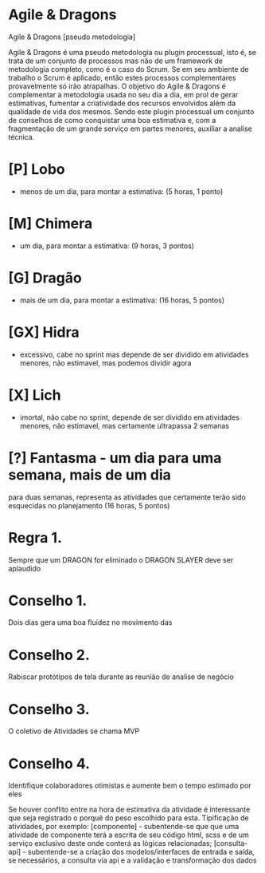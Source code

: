 # Agile & Dragons

Agile & Dragons [pseudo metodologia]

Agile & Dragons é uma pseudo metodologia ou plugin processual, isto é, se trata de um conjunto de processos mas não de um framework de metodologia completo, como é o caso do Scrum. Se em seu ambiente de trabalho o Scrum é aplicado, então estes processos complementares provavelmente só irão atrapalhas.
O objetivo do Agile & Dragons é complementar a metodologia usada no seu dia a dia, em prol de gerar estimativas, fumentar a criatividade dos recursos envolvidos além da qualidade de vida dos mesmos. Sendo este plugin processual um conjunto de conselhos de como conquistar uma boa estimativa e, com a fragmentação de um grande serviço em partes menores, auxiliar a analise técnica.

# [P]  Lobo
- menos de um dia, para montar a estimativa: (5 horas, 1 ponto)

# [M]  Chimera
- um dia, para montar a estimativa: (9 horas, 3 pontos)

# [G]  Dragão
- mais de um dia, para montar a estimativa: (16 horas, 5 pontos)

# [GX] Hidra
- excessivo, cabe no sprint mas depende de ser dividido em atividades menores, não estimavel, mas podemos dividir agora

# [X]  Lich
- imortal, não cabe no sprint, depende de ser dividido em atividades menores, não estimavel, mas certamente ultrapassa 2 semanas

# [?]  Fantasma - um dia para uma semana, mais de um dia
para duas semanas, representa as atividades que certamente
terão sido esquecidas no planejamento (16 horas, 5 pontos)

# Regra 1.
Sempre que um DRAGON for eliminado o DRAGON SLAYER deve ser aplaudido

# Conselho 1.
Dois dias gera uma boa fluídez no movimento das

# Conselho 2.
Rabiscar protótipos de tela durante as reunião de analise de negócio

# Conselho 3.
O coletivo de Atividades se chama MVP

# Conselho 4.
Identifique colaboradores otimistas e aumente bem o tempo estimado por eles

Se houver conflito entre na hora de estimativa da atividade é interessante que seja registrado o porquê do peso escolhido para esta.
Tipificação de atividades, por exemplo:
[componente] - subentende-se que que uma atividade de componente terá a escrita de seu código html, scss e de um serviço exclusivo deste onde conterá as lógicas relacionadas;
[consulta-api] - subentende-se a criação dos modelos/interfaces de entrada e saída, se necessários, a consulta via api e a validação e transformação dos dados

 
